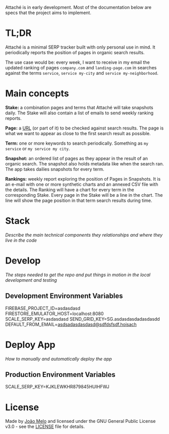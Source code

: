 Attaché is in early development. Most of the documentation below are specs that the project aims to implement.

# TL;DR

Attaché is a minimal SERP tracker built with only personal use in mind. It periodically reports the position of pages in organic search results.

The use case would be: every week, I want to receive in my email the updated ranking of pages `company.com` and `landing-page.com` in searches against the terms `service`, `service my-city` and `service my-neighborhood`.

# Main concepts

**Stake:** a combination pages and terms that Attaché will take snapshots daily. The Stake will also contain a list of emails to send weekly ranking reports.

**Page:** a [URL](https://en.wikipedia.org/wiki/URL) (or part of it) to be checked against search results. The page is what we want to appear as close to the first search result as possible.

**Term:** one or more keywords to search periodically. Something as `my service` or `my service my city`.

**Snapshot:** an ordered list of pages as they appear in the result of an organic search. The snapshot also holds metadata like when the search ran. The app takes dailies snapshots for every term.

**Rankings:** weekly report exploring the position of Pages in Snapshots. It is an e-mail with one or more synthetic charts and an annexed CSV file with the details. The Ranking will have a chart for every term in the corresponding Stake. Every page in the Stake will be a line in the chart. The line will show the page position in that term search results during time. 

# Stack

*Describe the main technical components they relationships and where they live in the code*

# Develop

*The steps needed to get the repo and put things in motion in the local development and testing*

## Development Environment Variables
FIREBASE_PROJECT_ID=asdasdasd
FIRESTORE_EMULATOR_HOST=localhost:8080
SCALE_SERP_KEY=asdasdasd
SEND_GRID_KEY=SG.asdasdasdadasdasdd
DEFAULT_FROM_EMAIL=asdsadasdasdasd@sdfdsfsdf.hoisach

# Deploy App

*How to manually and automatically deploy the app*

## Production Environment Variables
SCALE_SERP_KEY=KJKLEWKHR879845HUIHFWJ

# License
Made by [João Melo](https://twitter.com/joaomeloplus) and licensed under the GNU General Public License v3.0 - see the [LICENSE](LICENSE) file for details.